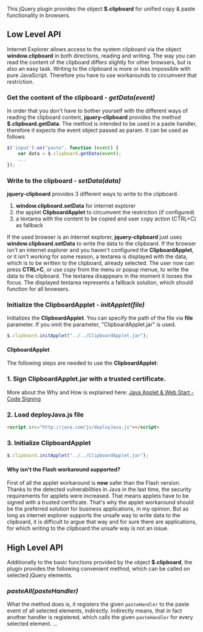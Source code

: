 This jQuery plugin provides the object **$.clipboard** for unified copy & paste functionality in browsers.

## Low Level API

Internet Explorer allows access to the system clipboard via the object **window.clipboard** in both directions, reading and writing.
The way you can read the content of the clipboard differs slightly for other browsers, but is also an easy task. Writing to the
clipboard is more or less impossible with pure JavaScript. Therefore you have to use workarounds to circumvent that restriction.

### Get the content of the clipboard - *getData(event)*

In order that you don't have to bother yourself with the different ways of reading the clipboard content, **jquery-clipboard** provides
the method **$.clipboard.getData**. The method is intended to be used in a paste handler, therefore it expects the event object passed
as param. It can be used as follows

```javascript
$('input').on("paste", function (event) {
    var data = $.clipboard.getData(event);
    ...
});
```

### Write to the clipboard - *setData(data)*

**jquery-clipboard** provides 3 different ways to write to the clipboard.

1. **window.clipboard.setData** for internet explorer
1. the applet **ClipboardApplet** to circumvent the restriction (if configured)
1. a textarea with the content to be copied and user copy action (CTRL+C) as fallback

If the used browser is an internet explorer, **jquery-clipboard** just uses **window.clipboard.setData** to write the data to the
clipboard. If the browser isn't an internet explorer and you haven't configured the **ClipboardApplet**, or it isn't working for some
reason, a textarea is displayed with the data, which is to be written to the clipboard, already selected. The user now can press **CTRL+C**,
or use *copy* from the menu or popup menue, to write the data to the clipboard. The textarea disappears in the moment it looses the focus.
The displayed textarea represents a fallback solution, which should function for all browsers.


### Initialize the ClipboardApplet - *initApplet(file)*

Initializes the **ClipboardApplet**. You can specify the path of the file via **file** parameter.
If you omit the parameter, "ClipboardApplet.jar" is used.

```javascript
$.clipboard.initApplet("../../ClipboardApplet.jar");
```


#### ClipboardApplet

The following steps are needed to use the **ClipboardApplet**:

### 1. Sign **ClipboardApplet.jar** with a trusted certificate.
More about the Why and How is explained here: [Java Applet & Web Start - Code Signing](http://www.oracle.com/technetwork/java/javase/tech/java-code-signing-1915323.html)

### 2. Load deployJava.js file
```html
<script src="http://java.com/js/deployJava.js"></script>
```

### 3. Initialize ClipboardApplet
```javascript
$.clipboard.initApplet("../../ClipboardApplet.jar");
```


#### Why isn't the Flash workaround supported?

First of all the applet workaround is **now** safer than the Flash version. Thanks to the detected vulnerabilities in Java
in the last time, the security requirements for applets were increased. That means applets have to be signed with a trusted
certificate. That's why the applet workaround should be the preferred solution for business applications, in my opinion.
But as long as internet explorer supports the unsafe way to write data to the clipboard, it is difficult to argue that way
and for sure there are applications, for which writing to the clipboard the unsafe way is not an issue.


## High Level API

Additionally to the basic functions provided by the object **$.clipboard**, the plugin provides the following convenient method,
which can be called on selected jQuery elements.


### *pasteAll(pasteHandler)*

What the method does is, it registers the given `pasteHandler` to the paste event of all selected elements, indirectly.
Indirectly means, that in fact another handler is registered, which calls the given `pasteHandler` for every selected element.
...